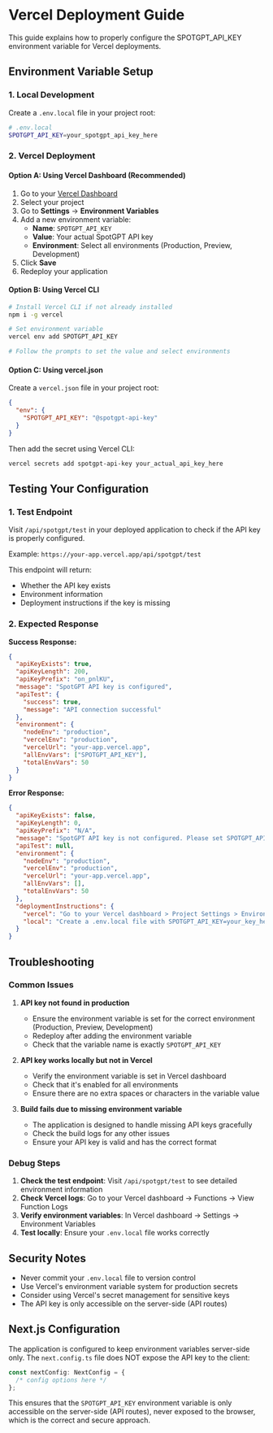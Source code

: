 # Vercel Deployment Guide

This guide explains how to properly configure the SPOTGPT_API_KEY environment variable for Vercel deployments.

## Environment Variable Setup

### 1. Local Development

Create a `.env.local` file in your project root:

```bash
# .env.local
SPOTGPT_API_KEY=your_spotgpt_api_key_here
```

### 2. Vercel Deployment

#### Option A: Using Vercel Dashboard (Recommended)

1. Go to your [Vercel Dashboard](https://vercel.com/dashboard)
2. Select your project
3. Go to **Settings** → **Environment Variables**
4. Add a new environment variable:
   - **Name**: `SPOTGPT_API_KEY`
   - **Value**: Your actual SpotGPT API key
   - **Environment**: Select all environments (Production, Preview, Development)
5. Click **Save**
6. Redeploy your application

#### Option B: Using Vercel CLI

```bash
# Install Vercel CLI if not already installed
npm i -g vercel

# Set environment variable
vercel env add SPOTGPT_API_KEY

# Follow the prompts to set the value and select environments
```

#### Option C: Using vercel.json

Create a `vercel.json` file in your project root:

```json
{
  "env": {
    "SPOTGPT_API_KEY": "@spotgpt-api-key"
  }
}
```

Then add the secret using Vercel CLI:
```bash
vercel secrets add spotgpt-api-key your_actual_api_key_here
```

## Testing Your Configuration

### 1. Test Endpoint

Visit `/api/spotgpt/test` in your deployed application to check if the API key is properly configured.

Example: `https://your-app.vercel.app/api/spotgpt/test`

This endpoint will return:
- Whether the API key exists
- Environment information
- Deployment instructions if the key is missing

### 2. Expected Response

**Success Response:**
```json
{
  "apiKeyExists": true,
  "apiKeyLength": 200,
  "apiKeyPrefix": "on_pnlKU",
  "message": "SpotGPT API key is configured",
  "apiTest": {
    "success": true,
    "message": "API connection successful"
  },
  "environment": {
    "nodeEnv": "production",
    "vercelEnv": "production",
    "vercelUrl": "your-app.vercel.app",
    "allEnvVars": ["SPOTGPT_API_KEY"],
    "totalEnvVars": 50
  }
}
```

**Error Response:**
```json
{
  "apiKeyExists": false,
  "apiKeyLength": 0,
  "apiKeyPrefix": "N/A",
  "message": "SpotGPT API key is not configured. Please set SPOTGPT_API_KEY in your Vercel deployment settings.",
  "apiTest": null,
  "environment": {
    "nodeEnv": "production",
    "vercelEnv": "production",
    "vercelUrl": "your-app.vercel.app",
    "allEnvVars": [],
    "totalEnvVars": 50
  },
  "deploymentInstructions": {
    "vercel": "Go to your Vercel dashboard > Project Settings > Environment Variables > Add SPOTGPT_API_KEY",
    "local": "Create a .env.local file with SPOTGPT_API_KEY=your_key_here"
  }
}
```

## Troubleshooting

### Common Issues

1. **API key not found in production**
   - Ensure the environment variable is set for the correct environment (Production, Preview, Development)
   - Redeploy after adding the environment variable
   - Check that the variable name is exactly `SPOTGPT_API_KEY`

2. **API key works locally but not in Vercel**
   - Verify the environment variable is set in Vercel dashboard
   - Check that it's enabled for all environments
   - Ensure there are no extra spaces or characters in the variable value

3. **Build fails due to missing environment variable**
   - The application is designed to handle missing API keys gracefully
   - Check the build logs for any other issues
   - Ensure your API key is valid and has the correct format

### Debug Steps

1. **Check the test endpoint**: Visit `/api/spotgpt/test` to see detailed environment information
2. **Check Vercel logs**: Go to your Vercel dashboard → Functions → View Function Logs
3. **Verify environment variables**: In Vercel dashboard → Settings → Environment Variables
4. **Test locally**: Ensure your `.env.local` file works correctly

## Security Notes

- Never commit your `.env.local` file to version control
- Use Vercel's environment variable system for production secrets
- Consider using Vercel's secret management for sensitive keys
- The API key is only accessible on the server-side (API routes)

## Next.js Configuration

The application is configured to keep environment variables server-side only. The `next.config.ts` file does NOT expose the API key to the client:

```typescript
const nextConfig: NextConfig = {
  /* config options here */
};
```

This ensures that the `SPOTGPT_API_KEY` environment variable is only accessible on the server-side (API routes), never exposed to the browser, which is the correct and secure approach.
